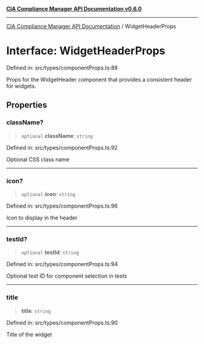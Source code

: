 [**CIA Compliance Manager API Documentation v0.6.0**](../README.md)

***

[CIA Compliance Manager API Documentation](../globals.md) / WidgetHeaderProps

# Interface: WidgetHeaderProps

Defined in: src/types/componentProps.ts:88

Props for the WidgetHeader component that provides a consistent header for widgets.

## Properties

### className?

> `optional` **className**: `string`

Defined in: src/types/componentProps.ts:92

Optional CSS class name

***

### icon?

> `optional` **icon**: `string`

Defined in: src/types/componentProps.ts:96

Icon to display in the header

***

### testId?

> `optional` **testId**: `string`

Defined in: src/types/componentProps.ts:94

Optional test ID for component selection in tests

***

### title

> **title**: `string`

Defined in: src/types/componentProps.ts:90

Title of the widget
